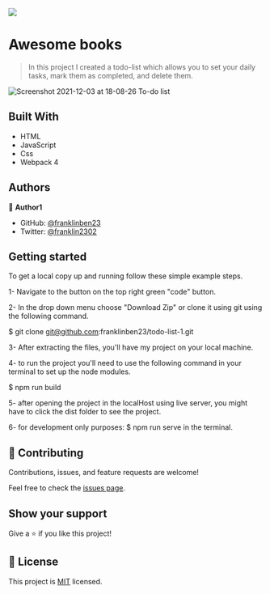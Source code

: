 ![](https://img.shields.io/badge/Microverse-blueviolet)

# Awesome books

> In this project I created a todo-list which allows you to set your daily tasks, mark them as completed, and delete them.

![Screenshot 2021-12-03 at 18-08-26 To-do list](https://user-images.githubusercontent.com/68623189/144679475-91532cb2-1952-47c4-ae0a-b3136b750b60.png)

## Built With

- HTML
- JavaScript
- Css
- Webpack 4

## Authors

👤 **Author1**

- GitHub: [@franklinben23](https://github.com/franklinben23)
- Twitter: [@franklin2302](https://twitter.com/franklin2302)

## Getting started

To get a local copy up and running follow these simple example steps.

1- Navigate to the button on the top right green "code" button.

2- In the drop down menu choose "Download Zip" or clone it using git using the following command.

$ git clone git@github.com:franklinben23/todo-list-1.git

3- After extracting the files, you'll have my project on your local machine.

4- to run the project you'll need to use the following command in your terminal to set up the node modules.

$ npm run build

5- after opening the project in the localHost using live server, you might have to click the dist folder to see the project.

6- for development only purposes: $ npm run serve in the terminal.

## 🤝 Contributing

Contributions, issues, and feature requests are welcome!

Feel free to check the [issues page](../../issues/).

## Show your support

Give a ⭐️ if you like this project!

## 📝 License

This project is [MIT](./MIT.md) licensed.
